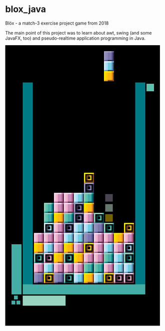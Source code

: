 # blox_java
Blöx - a match-3 exercise project game from 2018

The main point of this project was to learn about awt, swing (and some JavaFX, too) and pseudo-realtime application programming in Java.

![Alt text](/screenshot.png?raw=true "Screenshot")

